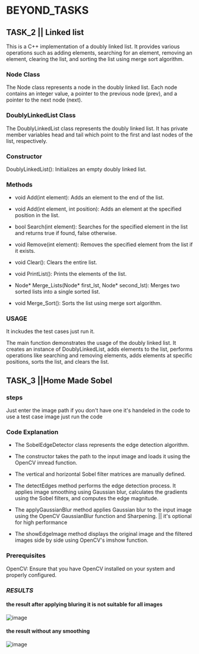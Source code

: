 # BEYOND_TASKS
## TASK_2 || Linked list 

This is a C++ implementation of a doubly linked list. It provides various operations such as adding elements, searching for an element, removing an element, clearing the list, and sorting the list using merge sort algorithm.

### **Node Class**
The Node class represents a node in the doubly linked list. Each node contains an integer value, a pointer to the previous node (prev), and a pointer to the next node (next).

### **DoublyLinkedList Class**
The DoublyLinkedList class represents the doubly linked list. It has private member variables head and tail which point to the first and last nodes of the list, respectively.

### Constructor

DoublyLinkedList(): Initializes an empty doubly linked list.

### Methods

- void Add(int element): Adds an element to the end of the list.

- void Add(int element, int position): Adds an element at the specified position in the list.
- bool Search(int element): Searches for the specified element in the list and returns true if found, false otherwise.
- void Remove(int element): Removes the specified element from the list if it exists.
- void Clear(): Clears the entire list.
- void PrintList(): Prints the elements of the list.
- Node* Merge_Lists(Node* first_lst, Node* second_lst): Merges two sorted lists into a single sorted list.
- void Merge_Sort(): Sorts the list using merge sort algorithm.
### **USAGE**
It inckudes the test cases just run it.

The main function demonstrates the usage of the doubly linked list. It creates an instance of DoublyLinkedList, adds elements to the list, performs operations like searching and removing elements, adds elements at specific positions, sorts the list, and clears the list.

## TASK_3 ||Home Made Sobel 
### **steps**

Just enter the image path if you don't have one it's handeled in the code to use a test case image just run the code

### **Code Explanation**

- The SobelEdgeDetector class represents the edge detection algorithm.

- The constructor takes the path to the input image and loads it using the OpenCV imread function.

- The vertical and horizontal Sobel filter matrices are manually defined.

- The detectEdges method performs the edge detection process. It applies image smoothing using Gaussian blur, calculates the gradients using the Sobel filters, and computes the edge magnitude.

- The applyGaussianBlur method applies Gaussian blur to the input image using the OpenCV GaussianBlur function and Sharpening. || it's optional for high performance 

- The showEdgeImage method displays the original image and the filtered images side by side using OpenCV's imshow function.

### **Prerequisites**

OpenCV: Ensure that you have OpenCV installed on your system and properly configured.

### *RESULTS*

#### the result after applying bluring it is not suitable for all images 

![image](https://github.com/FatimaMHelmy/BEYOND/assets/84232181/1b673bb3-ee86-481e-96b2-fc4f0d710f48)

#### the result without any smoothing 

![image](https://github.com/FatimaMHelmy/BEYOND/assets/84232181/10793730-1732-4a35-8b6c-080bc2e08300)


